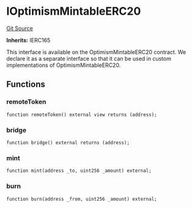 # IOptimismMintableERC20

[Git Source](https://github.com/dwacfn/contracts/blob/67de895b15d7488b46908a69f0cb045943c5c770/src/interfaces/IOptimismMintableERC20.sol)

**Inherits:** IERC165

This interface is available on the OptimismMintableERC20 contract. We declare it as a separate interface so that it can
be used in custom implementations of OptimismMintableERC20.

## Functions

### remoteToken

```solidity
function remoteToken() external view returns (address);
```

### bridge

```solidity
function bridge() external returns (address);
```

### mint

```solidity
function mint(address _to, uint256 _amount) external;
```

### burn

```solidity
function burn(address _from, uint256 _amount) external;
```
